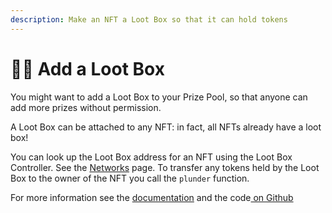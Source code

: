 ```yaml
---
description: Make an NFT a Loot Box so that it can hold tokens
---
```


# 🏴‍☠️ Add a Loot Box

You might want to add a Loot Box to your Prize Pool, so that anyone can add more prizes without permission.

A Loot Box can be attached to any NFT: in fact, all NFTs already have a loot box!

You can look up the Loot Box address for an NFT using the Loot Box Controller.  See the [Networks](../../resources/networks/) page.  To transfer any tokens held by the Loot Box to the owner of the NFT you call the `plunder` function.

For more information see the [documentation](../../protocol/lootbox.md) and the code[ on Github](https://github.com/pooltogether/loot-box)



